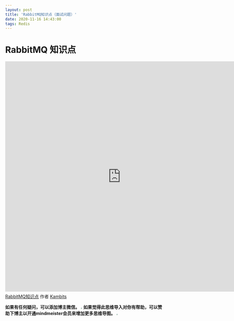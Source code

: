 ```yaml
---
layout: post
title: 'RabbitMQ知识点（面试问题）'
date: 2020-11-16 14:43:00
tags: Redis
---
```


# RabbitMQ 知识点

<iframe width="738" height="738" frameborder="0" src="https://www.mindmeister.com/maps/public_map_shell/1692696710/rabbitmq?width=738&height=738&z=auto&t=WMBbBdz44t" scrolling="no" style="overflow: hidden; margin-bottom: 5px;">您目前的浏览器无法显示框架元素。请访问MindMeister上的<a href="https://www.mindmeister.com/1692696710/rabbitmq?t=WMBbBdz44t" target="_blank">RabbitMQ知识点</a>页面。</iframe><div class="mb-5"><a href="https://www.mindmeister.com/1692696710/rabbitmq?t=WMBbBdz44t" target="_blank">RabbitMQ知识点</a> 作者 <a href="https://www.mindmeister.com/users/channel/56370113" target="_blank">Kambits</a></div>





**如果有任何疑问，可以添加博主微信。**
<img src="https://image.kambit.cn/WechatIMG3.jpeg" style="zoom:25%;" />
**如果觉得此思维导入对你有帮助，可以赞助下博主以开通mindmeister会员来增加更多思维导图。**
<img src="https://image.kambit.cn/kambits收款码.jpeg" style="zoom:25%;" />
